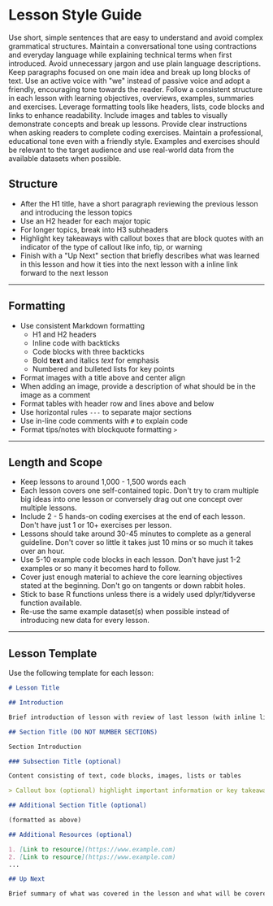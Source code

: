 # Lesson Style Guide

  Use short, simple sentences that are easy to understand and avoid complex grammatical structures. Maintain a conversational tone using contractions and everyday language while explaining technical terms when first introduced. Avoid unnecessary jargon and use plain language descriptions. Keep paragraphs focused on one main idea and break up long blocks of text. Use an active voice with "we" instead of passive voice and adopt a friendly, encouraging tone towards the reader. Follow a consistent structure in each lesson with learning objectives, overviews, examples, summaries and exercises. Leverage formatting tools like headers, lists, code blocks and links to enhance readability. Include images and tables to visually demonstrate concepts and break up lessons. Provide clear instructions when asking readers to complete coding exercises. Maintain a professional, educational tone even with a friendly style. Examples and exercises should be relevant to the target audience and use real-world data from the available datasets when possible.

## Structure
  - After the H1 title, have a short paragraph reviewing the previous lesson and introducing the lesson topics
  - Use an H2 header for each major topic
  - For longer topics, break into H3 subheaders
  - Highlight key takeaways with callout boxes that are block quotes with an indicator of the type of callout like info, tip, or warning
  - Finish with a "Up Next" section that briefly describes what was learned in this lesson and how it ties into the next lesson with a
    inline link forward to the next lesson

---

## Formatting
  - Use consistent Markdown formatting
      - H1 and H2 headers
      - Inline code with backticks
      - Code blocks with three backticks
      - Bold **text** and italics _text_ for emphasis
      - Numbered and bulleted lists for key points
  - Format images with a title above and center align
  - When adding an image, provide a description of what should be in the image as a comment
  - Format tables with header row and lines above and below
  - Use horizontal rules `---` to separate major sections
  - Use in-line code comments with `#` to explain code
  - Format tips/notes with blockquote formatting `>`

---

## Length and Scope
- Keep lessons to around 1,000 - 1,500 words each  
- Each lesson covers one self-contained topic. Don't try to cram multiple big ideas into one lesson or conversely drag out one concept over multiple lessons.
- Include 2 - 5 hands-on coding exercises at the end of each lesson. Don't have just 1 or 10+ exercises per lesson.
- Lessons should take around 30-45 minutes to complete as a general guideline. Don't cover so little it takes just 10 mins or so much it takes over an hour.
- Use 5-10 example code blocks in each lesson. Don't have just 1-2 examples or so many it becomes hard to follow.
- Cover just enough material to achieve the core learning objectives stated at the beginning. Don't go on tangents or down rabbit holes.
- Stick to base R functions unless there is a widely used dplyr/tidyverse function available.
- Re-use the same example dataset(s) when possible instead of introducing new data for every lesson.

---

## Lesson Template

Use the following template for each lesson:

```markdown
# Lesson Title

## Introduction

Brief introduction of lesson with review of last lesson (with inline link back to that lesson) and how they tie together (1 paragraph)

## Section Title (DO NOT NUMBER SECTIONS)

Section Introduction

### Subsection Title (optional)

Content consisting of text, code blocks, images, lists or tables

> Callout box (optional) highlight important information or key takeaways

## Additional Section Title (optional) 

(formatted as above)

## Additional Resources (optional)

1. [Link to resource](https://www.example.com)
2. [Link to resource](https://www.example.com)
...

## Up Next

Brief summary of what was covered in the lesson and what will be covered in the next lesson with an inline link to the next lesson.
```